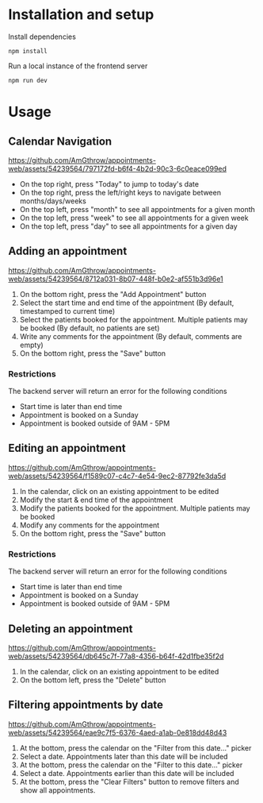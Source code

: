 # Installation and setup

Install dependencies

```
npm install
```

Run a local instance of the frontend server

```
npm run dev
```

# Usage

## Calendar Navigation


https://github.com/AmGthrow/appointments-web/assets/54239564/797172fd-b6f4-4b2d-90c3-6c0eace099ed


- On the top right, press "Today" to jump to today's date
- On the top right, press the left/right keys to navigate between months/days/weeks
- On the top left, press "month" to see all appointments for a given month
- On the top left, press "week" to see all appointments for a given week
- On the top left, press "day" to see all appointments for a given day

## Adding an appointment


https://github.com/AmGthrow/appointments-web/assets/54239564/8712a031-8b07-448f-b0e2-af551b3d96e1


1. On the bottom right, press the "Add Appointment" button
2. Select the start time and end time of the appointment (By default, timestamped to current time)
3. Select the patients booked for the appointment. Multiple patients may be booked (By default, no patients are set)
4. Write any comments for the appointment (By default, comments are empty)
5. On the bottom right, press the "Save" button

### Restrictions

The backend server will return an error for the following conditions

- Start time is later than end time
- Appointment is booked on a Sunday
- Appointment is booked outside of 9AM - 5PM

## Editing an appointment


https://github.com/AmGthrow/appointments-web/assets/54239564/f1589c07-c4c7-4e54-9ec2-87792fe3da5d


1. In the calendar, click on an existing appointment to be edited
2. Modify the start & end time of the appointment
3. Modify the patients booked for the appointment. Multiple patients may be booked
4. Modify any comments for the appointment
5. On the bottom right, press the "Save" button

### Restrictions

The backend server will return an error for the following conditions

- Start time is later than end time
- Appointment is booked on a Sunday
- Appointment is booked outside of 9AM - 5PM

## Deleting an appointment


https://github.com/AmGthrow/appointments-web/assets/54239564/db645c7f-77a8-4356-b64f-42d1fbe35f2d


1. In the calendar, click on an existing appointment to be edited
2. On the bottom left, press the "Delete" button

## Filtering appointments by date

https://github.com/AmGthrow/appointments-web/assets/54239564/eae9c7f5-6376-4aed-a1ab-0e818dd48d43

1. At the bottom, press the calendar on the "Filter from this date..." picker
2. Select a date. Appointments later than this date will be included
3. At the bottom, press the calendar on the "Filter to this date..." picker
4. Select a date. Appointments earlier than this date will be included
5. At the bottom, press the "Clear Filters" button to remove filters and show all appointments.

